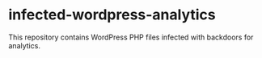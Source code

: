 # infected-wordpress-analytics
This repository contains WordPress PHP files infected with backdoors for analytics.
